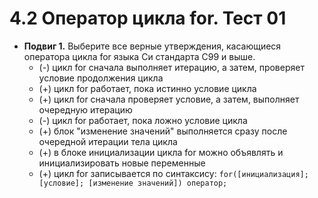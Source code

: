 # 4.2 Оператор цикла for. Тест 01

* **Подвиг 1.** Выберите все верные утверждения, касающиеся оператора цикла for языка Си стандарта C99 и выше.
  * (-) цикл for сначала выполняет итерацию, а затем, проверяет условие продолжения цикла
  * (+) цикл for работает, пока истинно условие цикла
  * (+) цикл for сначала проверяет условие, а затем, выполняет очередную итерацию
  * (-) цикл for работает, пока ложно условие цикла
  * (+) блок "изменение значений" выполняется сразу после очередной итерации тела цикла
  * (+) в блоке инициализации цикла for можно объявлять и инициализировать новые переменные
  * (+) цикл for записывается по синтаксису: `for([инициализация]; [условие]; [изменение значений]) оператор;`
